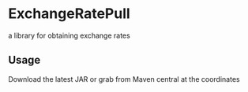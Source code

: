 # ExchangeRatePull

a library for obtaining exchange rates

## Usage

Download the latest JAR or grab from Maven central at the coordinates 


